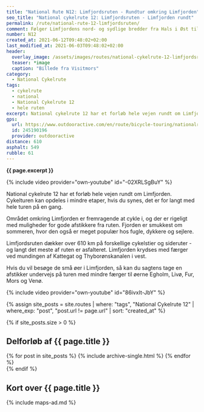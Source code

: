 ```yaml
---
title: "National Rute N12: Limfjordsruten - Rundtur omkring Limfjorden"
seo_title: "National cykelrute 12: Limfjordsruten - Limfjorden rundt"
permalink: /rute/national-rute-12-limfjordsruten/
comment: Følger Limfjordens nord- og sydlige bredder fra Hals i Øst til Thyborøn i vest
number: N12
created_at: 2021-06-12T09:48:02+02:00
last_modified_at: 2021-06-03T09:48:02+02:00
header:
  overlay_image: /assets/images/routes/national-cykelrute-12-limfjordsruten.jpg
  teaser: *image
  caption: "Billede fra Visitmors"
category:
  - National Cykelrute
tags:
  - cykelrute
  - national
  - National Cykelrute 12
  - hele ruten
excerpt: National cykelrute 12 har et forløb hele vejen rundt om Limfjorden. Cykelturen kan opdeles i mindre etaper, hvis du synes, det er for langt med hele turen på en gang.
gps:
  url: https://www.outdooractive.com/en/route/bicycle-touring/nationalrute-12-limfjordsruten/245190196/
  id: 245190196
  provider: outdooractive
distance: 610
asphalt: 549
rubble: 61
---
```


**{{ page.excerpt }}**

{% include video provider="own-youtube" id="-02XRLSgBuY" %}

National cykelrute 12 har et forløb hele vejen rundt om Limfjorden. Cykelturen kan opdeles i mindre etaper, hvis du synes, det er for langt med hele turen på en gang.

Området omkring Limfjorden er fremragende at cykle i, og der er rigeligt med muligheder for gode afstikkere fra ruten. Fjorden er smukkest om sommeren, hvor den også er meget populær hos fugle, dykkere og sejlere.

Limfjordsruten dækker over 610 km på forskellige cykelstier og sideruter - og langt det meste af ruten er asfalteret. Limfjorden krydses med færger ved mundingen af ​​Kattegat og Thyborønskanalen i vest.

Hvis du vil besøge de små øer i Limfjorden, så kan du sagtens tage en afstikker undervejs på turen med mindre færger til øerne Egholm, Livø, Fur, Mors og Venø.

{% include video provider="own-youtube" id="86ivxIt-JbY" %}

{% assign site_posts = site.routes | where: "tags", "National Cykelrute 12" | where_exp: "post", "post.url != page.url" | sort: "created_at" %}

{% if site_posts.size > 0 %}

## Delforløb af {{ page.title }}

<div class="feature__wrapper">
  {% for post in site_posts %}
    {% include archive-single.html %}
  {% endfor %}
</div>
{% endif %}

## Kort over {{ page.title }}

{% include maps-ad.md %}
